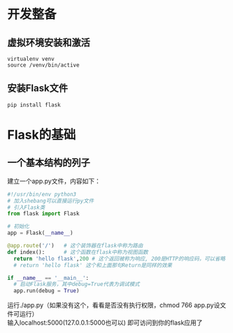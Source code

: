 # 开发整备
## 虚拟环境安装和激活
```
virtualenv venv
source /venv/bin/active
```
## 安装Flask文件
```
pip install flask
```

# Flask的基础
## 一个基本结构的列子
建立一个app.py文件，内容如下：
``` python
#!/usr/bin/env python3
# 加入shebang可以直接运行py文件
# 引入Flask类
from flask import Flask

# 初始化
app = Flask(__name__)

@app.route('/')   # 这个装饰器在flask中称为路由
def index():      # 这个函数在flask中称为视图函数
  return 'hello flask',200 # 这个返回被称为响应, 200是HTTP的响应码，可以省略
  # return 'hello flask' 这个和上面那句Return是同样的效果

if __name__ == '__main__':
  # 启动Flask服务，其中debug=True代表为调试模式
  app.run(debug = True)
```

运行./app.py（如果没有这个，看看是否没有执行权限，chmod 766 app.py设文件可运行）  
输入localhost:5000(127.0.0.1:5000也可以) 即可访问到你的flask应用了

